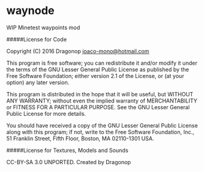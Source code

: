 # waynode
WIP Minetest waypoints mod

#####License for Code

Copyright (C) 2016 Dragonop <joaco-mono@hotmail.com>

This program is free software; you can redistribute it and/or modify
it under the terms of the GNU Lesser General Public License as published by
the Free Software Foundation; either version 2.1 of the License, or
(at your option) any later version.

This program is distributed in the hope that it will be useful,
but WITHOUT ANY WARRANTY; without even the implied warranty of
MERCHANTABILITY or FITNESS FOR A PARTICULAR PURPOSE.  See the
GNU Lesser General Public License for more details.

You should have received a copy of the GNU Lesser General Public License along
with this program; if not, write to the Free Software Foundation, Inc.,
51 Franklin Street, Fifth Floor, Boston, MA 02110-1301 USA.

#####License for Textures, Models and Sounds

CC-BY-SA 3.0 UNPORTED. Created by Dragonop

